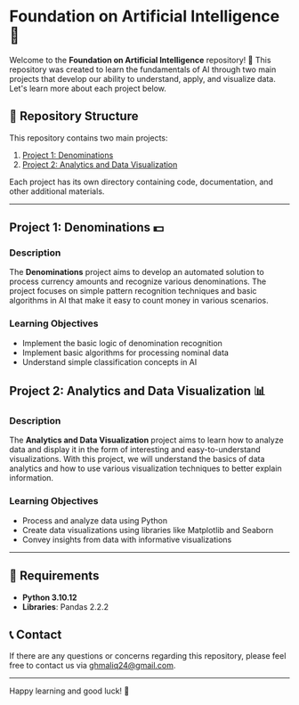 # Foundation on Artificial Intelligence 🚀

Welcome to the **Foundation on Artificial Intelligence** repository! 🎉 This repository was created to learn the fundamentals of AI through two main projects that develop our ability to understand, apply, and visualize data. Let's learn more about each project below.

## 📁 Repository Structure

This repository contains two main projects:
1. [Project 1: Denominations](https://github.com/gladishafifah/Ch1.Foundation-on-Artificial-Intelligence/blob/master/01_02_KelompokA_Gladis%20Hafifah.ipynb)
2. [Project 2: Analytics and Data Visualization](https://github.com/gladishafifah/Ch1.Foundation-on-Artificial-Intelligence/blob/master/01_03_KelompokA_Gladis%20Hafifah.ipynb)

Each project has its own directory containing code, documentation, and other additional materials.

---

## Project 1: Denominations 💵

### Description
The **Denominations** project aims to develop an automated solution to process currency amounts and recognize various denominations. The project focuses on simple pattern recognition techniques and basic algorithms in AI that make it easy to count money in various scenarios.

### Learning Objectives
- Implement the basic logic of denomination recognition
- Implement basic algorithms for processing nominal data
- Understand simple classification concepts in AI 

## Project 2: Analytics and Data Visualization 📊

### Description
The **Analytics and Data Visualization** project aims to learn how to analyze data and display it in the form of interesting and easy-to-understand visualizations. With this project, we will understand the basics of data analytics and how to use various visualization techniques to better explain information.

### Learning Objectives
- Process and analyze data using Python
- Create data visualizations using libraries like Matplotlib and Seaborn
- Convey insights from data with informative visualizations

---

## 🔧 Requirements

- **Python 3.10.12**
- **Libraries**: Pandas 2.2.2

## 📞 Contact

If there are any questions or concerns regarding this repository, please feel free to contact us via [ghmaliq24@gmail.com](mailto:ghmaliq24@gmail.com).

---

Happy learning and good luck! 🌟